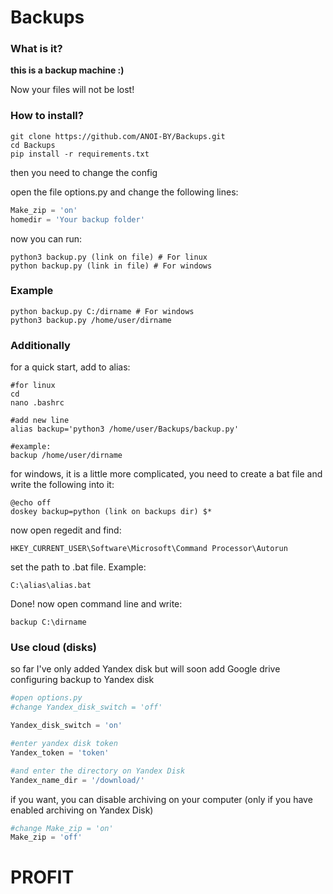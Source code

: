 # Backups
 
### What is it?
**this is a backup machine :)**

Now your files will not be lost!

### How to install?
~~~
git clone https://github.com/ANOI-BY/Backups.git
cd Backups
pip install -r requirements.txt
~~~
then you need to change the config

open the file options.py and change the following lines:
~~~python
Make_zip = 'on'
homedir = 'Your backup folder' 
~~~
now you can run:
~~~
python3 backup.py (link on file) # For linux
python backup.py (link in file) # For windows
~~~

### Example
~~~
python backup.py C:/dirname # For windows
python3 backup.py /home/user/dirname
~~~

### Additionally
for a quick start, add to alias:
~~~
#for linux
cd
nano .bashrc

#add new line
alias backup='python3 /home/user/Backups/backup.py'

#example:
backup /home/user/dirname
~~~
for windows, it is a little more complicated, you need to create a bat file and write the following into it:
~~~
@echo off
doskey backup=python (link on backups dir) $*
~~~
now open regedit and find:
~~~
HKEY_CURRENT_USER\Software\Microsoft\Command Processor\Autorun
~~~
set the path to .bat file. Example:
~~~
C:\alias\alias.bat
~~~
Done!
now open command line and write:
~~~
backup C:\dirname
~~~

### Use cloud (disks)
so far I've only added Yandex disk but will soon add Google drive
configuring backup to Yandex disk
~~~python
#open options.py
#change Yandex_disk_switch = 'off'

Yandex_disk_switch = 'on'

#enter yandex disk token
Yandex_token = 'token'

#and enter the directory on Yandex Disk
Yandex_name_dir = '/download/'
~~~
if you want, you can disable archiving on your computer (only if you have enabled archiving on Yandex Disk)
~~~python
#change Make_zip = 'on'
Make_zip = 'off'
~~~

# PROFIT
